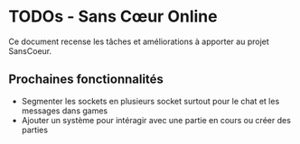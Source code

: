 # TODOs - Sans Cœur Online

Ce document recense les tâches et améliorations à apporter au projet SansCoeur.

## Prochaines fonctionnalités

- Segmenter les sockets en plusieurs socket surtout pour le chat et les messages dans games
- Ajouter un système pour intéragir avec une partie en cours ou créer des parties

